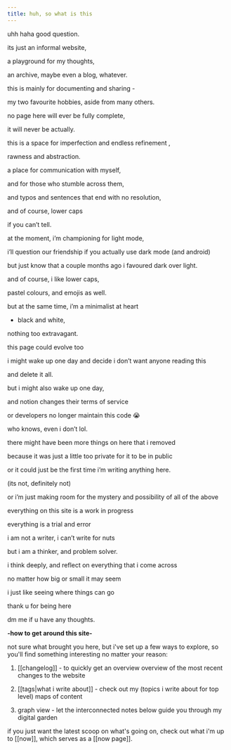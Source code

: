 ```yaml
---
title: huh, so what is this
---
```

uhh haha good question.

its just an informal website,

a playground for my thoughts,

an archive, maybe even a blog, whatever.

this is mainly for documenting and sharing -

my two favourite hobbies, aside from many others.

no page here will ever be fully complete,

it will never be actually.

this is a space for imperfection and endless refinement ,

rawness and abstraction.

a place for communication with myself,

and for those who stumble across them,

and typos and sentences that end with no resolution,

and of course, lower caps

if you can’t tell.

at the moment, i’m championing for light mode,

i’ll question our friendship if you actually use dark mode (and android)

but just know that a couple months ago i favoured dark over light.

and of course, i like lower caps,

pastel colours, and emojis as well.

but at the same time, i’m a minimalist at heart

- black and white,

nothing too extravagant.

this page could evolve too

i might wake up one day and decide i don’t want anyone reading this

and delete it all.

but i might also wake up one day,

and notion changes their terms of service

or developers no longer maintain this code 😭

who knows, even i don’t lol.

there might have been more things on here that i removed

because it was just a little too private for it to be in public

or it could just be the first time i’m writing anything here.

(its not, definitely not)

or i’m just making room for the mystery and possibility of all of the above

everything on this site is a work in progress

everything is a trial and error

i am not a writer, i can’t write for nuts

but i am a thinker, and problem solver.

i think deeply, and reflect on everything that i come across

no matter how big or small it may seem

i just like seeing where things can go

thank u for being here

dm me if u have any thoughts.


**-how to get around this site-**

not sure what brought you here, but i've set up a few ways to explore, so you'll find something interesting no matter your reason:

1. [[changelog]] - to quickly get an overview overview of the most recent changes to the website

2. [[tags|what i write about]] - check out my (topics i write about for top level) maps of content

3. graph view - let the interconnected notes below guide you through my digital garden

if you just want the latest scoop on what's going on, check out what i'm up to [[now]], which serves as a [[now page]].

